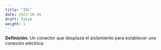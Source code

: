 ```yaml
---
title: "IDC"
date: 2023-10-26
draft: false
weight: 1
---
```


**Definición:** Un conector que desplaza el aislamiento para establecer una conexión eléctrica.

